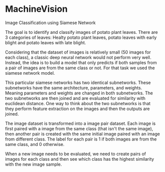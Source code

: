 # MachineVision

Image Classification using Siamese Network

The goal is to identify and classify images of potato plant leaves. There are 3 categories of leaves: Healty potato plant leaves, potato leaves with early blight and potato leaves with late blight. 

Considering that the dataset of images is relatively small (50 images for each class), a classic deep neural network would not perform very well. Instead, the idea is to build a model that only predicts if both samples from a pair of images are from the same class or not. For that task we used the siamese network model.

This particular siamese networks has two identical subnetworks. These subnetworks have the same architecture, parameters, and weights. Meaning parameters and weights are changed in both subnetworks. The two subnetworks are then joined and are evaluated for similarity with euclidean distance. One way to think about the two subnetworks is that they perform feature extraction on the images and then the outputs are joined.

The image dataset is transformed into a image pair dataset. Each image is first paired with a image from the same class (that isn't the same image), then another pair is created with the same initial image paired with an image from different class. The label for each pair is 1 if both images are from the same class, and 0 otherwise.

When a new image needs to be evaluated, we need to create pairs of images for each class and then see which class has the highest similarity with the new image sample.
